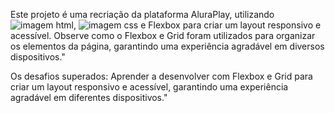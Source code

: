 Este projeto é uma recriação da plataforma AluraPlay, utilizando<img src="https://private-user-images.githubusercontent.com/173859758/354031909-95bdb939-5a3d-43de-8735-d400d1ffcc8f.svg?jwt=eyJhbGciOiJIUzI1NiIsInR5cCI6IkpXVCJ9.eyJpc3MiOiJnaXRodWIuY29tIiwiYXVkIjoicmF3LmdpdGh1YnVzZXJjb250ZW50LmNvbSIsImtleSI6ImtleTUiLCJleHAiOjE3Mjc4ODU0NDMsIm5iZiI6MTcyNzg4NTE0MywicGF0aCI6Ii8xNzM4NTk3NTgvMzU0MDMxOTA5LTk1YmRiOTM5LTVhM2QtNDNkZS04NzM1LWQ0MDBkMWZmY2M4Zi5zdmc_WC1BbXotQWxnb3JpdGhtPUFXUzQtSE1BQy1TSEEyNTYmWC1BbXotQ3JlZGVudGlhbD1BS0lBVkNPRFlMU0E1M1BRSzRaQSUyRjIwMjQxMDAyJTJGdXMtZWFzdC0xJTJGczMlMkZhd3M0X3JlcXVlc3QmWC1BbXotRGF0ZT0yMDI0MTAwMlQxNjA1NDNaJlgtQW16LUV4cGlyZXM9MzAwJlgtQW16LVNpZ25hdHVyZT0wMjAwYjUzMGI0MTJiNDU4MDQ5ZDEyYWU1ZjZiYTQ2NzNjYmRhNjdkZDFkYWMzZmVkODZlOGM5ZDk2YjczNjZiJlgtQW16LVNpZ25lZEhlYWRlcnM9aG9zdCJ9.SWlFtE2RKWKomBdO3X8jULaa5HjuUpawdl1cpCrvRzY" alt="imagem html">, <img src="https://private-user-images.githubusercontent.com/173859758/354032242-87d6667d-3e84-47e4-8597-59e2d2dcb578.svg?jwt=eyJhbGciOiJIUzI1NiIsInR5cCI6IkpXVCJ9.eyJpc3MiOiJnaXRodWIuY29tIiwiYXVkIjoicmF3LmdpdGh1YnVzZXJjb250ZW50LmNvbSIsImtleSI6ImtleTUiLCJleHAiOjE3Mjc4ODU0NDMsIm5iZiI6MTcyNzg4NTE0MywicGF0aCI6Ii8xNzM4NTk3NTgvMzU0MDMyMjQyLTg3ZDY2NjdkLTNlODQtNDdlNC04NTk3LTU5ZTJkMmRjYjU3OC5zdmc_WC1BbXotQWxnb3JpdGhtPUFXUzQtSE1BQy1TSEEyNTYmWC1BbXotQ3JlZGVudGlhbD1BS0lBVkNPRFlMU0E1M1BRSzRaQSUyRjIwMjQxMDAyJTJGdXMtZWFzdC0xJTJGczMlMkZhd3M0X3JlcXVlc3QmWC1BbXotRGF0ZT0yMDI0MTAwMlQxNjA1NDNaJlgtQW16LUV4cGlyZXM9MzAwJlgtQW16LVNpZ25hdHVyZT01OWJkMThiZGMyNThhYjY1MmU5NTZhZTE0ZmUzN2M1Y2Y5ZWYxNzFkODg3YzNjMDU2ZDk1NTEyODQzYzViOTgxJlgtQW16LVNpZ25lZEhlYWRlcnM9aG9zdCJ9.91Ra9BqQ-_yf1o-7M0kQIH_GcXN1YxrITH5zVXWzbWE" alt="imagem css"> e Flexbox para criar um layout responsivo e acessível. 
Observe como o Flexbox e Grid foram utilizados para organizar os elementos da página, garantindo uma experiência agradável em diversos dispositivos."

Os desafios superados: Aprender a desenvolver com Flexbox e Grid para criar um layout responsivo e acessível, garantindo uma experiência agradável em diferentes dispositivos."
